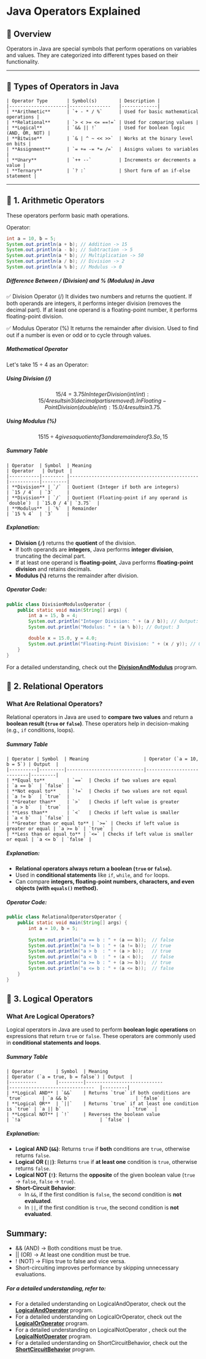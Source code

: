 # Java Operators Explained

## 📌 Overview
Operators in Java are special symbols that perform operations on variables and values. They are categorized into different types based on their functionality.

---

## 📂 Types of Operators in Java

```table
| Operator Type       | Symbol(s)        | Description |
|---------------------|---------------   |-------------|
| **Arithmetic**      | `+ - * / %`      | Used for basic mathematical operations |
| **Relational**      | `> < >= <= ==!=` | Used for comparing values |
| **Logical**         | `&& || !`        | Used for boolean logic (AND, OR, NOT) |
| **Bitwise**         | `& | ^ ~ << >>`  | Works at the binary level on bits |
| **Assignment**      | `= += -= *= /=`  | Assigns values to variables |
| **Unary**           | `++ --`          | Increments or decrements a value |
| **Ternary**         | `? :`            | Short form of an if-else statement |
```
---

## 🔹 **1. Arithmetic Operators**
These operators perform basic math operations.

Operator:

```java
int a = 10, b = 5;
System.out.println(a + b); // Addition -> 15
System.out.println(a - b); // Subtraction -> 5
System.out.println(a * b); // Multiplication -> 50
System.out.println(a / b); // Division -> 2
System.out.println(a % b); // Modulus -> 0
```

##### **Difference Between / (Division) and % (Modulus) in Java**
✅ Division Operator (/)
It divides two numbers and returns the quotient.
If both operands are integers, it performs integer division (removes the decimal part).
If at least one operand is a floating-point number, it performs floating-point division.

✅ Modulus Operator (%)
It returns the remainder after division.
Used to find out if a number is even or odd or to cycle through values.

##### Mathematical Operator
Let's take 15 ÷ 4 as an Operator:

##### Using Division (/)

```math
15 / 4 = 3.75
In Integer Division (int / int): 15 / 4 results in 3 (decimal part is removed).
In Floating-Point Division (double / int): 15.0 / 4 results in 3.75.
```

##### Using Modulus (%)

```math
15 % 4 = 3
15 ÷ 4 gives a quotient of 3 and a remainder of 3.
So, 15 % 4 returns 3.
```

##### Summary Table

```table
| Operator  | Symbol  | Meaning                                               | Operator   | Output  |
|-----------|-------- |-----------------------------------------------        |-----------|---------|
| **Division** | `/`  | Quotient (Integer if both are integers)               | `15 / 4`  | `3`     |
| **Division** | `/`  | Quotient (Floating-point if any operand is `double`)  | `15.0 / 4`| `3.75`  |
| **Modulus**  | `%`  | Remainder                                             | `15 % 4`  | `3`     |
```

##### Explanation:
- **Division (`/`)** returns the **quotient** of the division.
- If both operands are **integers**, Java performs **integer division**, truncating the decimal part.
- If at least one operand is **floating-point**, Java performs **floating-point division** and retains decimals.
- **Modulus (`%`)** returns the remainder after division.

##### Operator Code:

```java
public class DivisionModulusOperator {
    public static void main(String[] args) {
        int a = 15, b = 4;
        System.out.println("Integer Division: " + (a / b)); // Output: 3
        System.out.println("Modulus: " + (a % b)); // Output: 3

        double x = 15.0, y = 4.0;
        System.out.println("Floating-Point Division: " + (x / y)); // Output: 3.75
    }
}
```

For a detailed understanding, check out the **[DivisionAndModulus](DivisionAndModulus.java)** program.

## 🔹 **2. Relational Operators**

### What Are Relational Operators?
Relational operators in Java are used to **compare two values** and return a **boolean result (`true` or `false`)**. These operators help in decision-making (e.g., `if` conditions, loops). 

##### Summary Table

```table
| Operator | Symbol  | Meaning                    | Operator (`a = 10, b = 5`) | Output  |
|----------|---------|----------------------------|---------------------------|---------|
| **Equal to**        | `==`  | Checks if two values are equal         | `a == b`  | `false` |
| **Not equal to**    | `!=`  | Checks if two values are not equal     | `a != b`  | `true`  |
| **Greater than**    | `>`   | Checks if left value is greater        | `a > b`   | `true`  |
| **Less than**       | `<`   | Checks if left value is smaller        | `a < b`   | `false` |
| **Greater than or equal to** | `>=` | Checks if left value is greater or equal | `a >= b` | `true`  |
| **Less than or equal to** | `<=` | Checks if left value is smaller or equal | `a <= b` | `false` |

```

##### Explanation:
- **Relational operators always return a boolean (`true` or `false`).**
- Used in **conditional statements** like `if`, `while`, and `for` loops.
- Can compare **integers, floating-point numbers, characters, and even objects (with `equals()` method).**

##### Operator Code:

```java
public class RelationalOperatorsOperator {
    public static void main(String[] args) {
        int a = 10, b = 5;
        
        System.out.println("a == b : " + (a == b));  // false
        System.out.println("a != b : " + (a != b));  // true
        System.out.println("a > b  : " + (a > b));   // true
        System.out.println("a < b  : " + (a < b));   // false
        System.out.println("a >= b : " + (a >= b));  // true
        System.out.println("a <= b : " + (a <= b));  // false
    }
}
```

## 🔹 **3. Logical Operators**

### What Are Logical Operators?
Logical operators in Java are used to perform **boolean logic operations** on expressions that return `true` or `false`. These operators are commonly used in **conditional statements and loops**.

##### Summary Table

```table
| Operator        | Symbol  | Meaning                                            | Operator (`a = true, b = false`) | Output  |
|----------       |---------|----------------------------                        |-------------------------------  |---------|
| **Logical AND** | `&&`    | Returns `true` if both conditions are `true`       | `a && b`                        | `false` |
| **Logical OR**  | `||`    | Returns `true` if at least one condition is `true` | `a || b`                        | `true`  |
| **Logical NOT** | `!`     | Reverses the boolean value                         | `!a`                            | `false` |

```

##### Explanation:
- **Logical AND (`&&`)**: Returns `true` if **both** conditions are `true`, otherwise returns `false`.
- **Logical OR (`||`)**: Returns `true` if **at least one** condition is `true`, otherwise returns `false`.
- **Logical NOT (`!`)**: Returns the **opposite** of the given boolean value (`true` → `false`, `false` → `true`).
- **Short-Circuit Behavior**:
  - In `&&`, if the first condition is `false`, the second condition is **not evaluated**.
  - In `||`, if the first condition is `true`, the second condition is **not evaluated**.


## Summary:
- && (AND) → Both conditions must be true.
- || (OR) → At least one condition must be true.
- ! (NOT) → Flips true to false and vice versa.
- Short-circuiting improves performance by skipping unnecessary evaluations.

##### For a detailed understanding, refer to:
- For a detailed understanding on LogicalAndOperator, check out the **[LogicalAndOperator](LogicalAndOperator.java)** program.
- For a detailed understanding on LogicalOrOperator, check out the **[LogicalOrOperator](LogicalOrOperator.java)** program.
- For a detailed understanding on LogicalNotOperator , check out the **[LogicalNotOperator](LogicalNotOperator.java)** program.
- For a detailed understanding on ShortCircuitBehavior, check out the **[ShortCircuitBehavior](ShortCircuitBehavior.java)** program.
